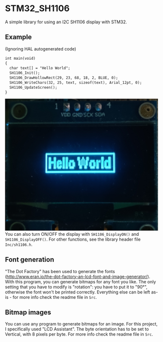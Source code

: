 # STM32_SH1106
A simple library for using an I2C SH1106 display with STM32.

## Example
(Ignoring HAL autogenerated code)
```
int main(void)
{
  char text[] = "Hello World";
  SH1106_Init();
  SH1106_DrawHollowRect(29, 23, 68, 18, 2, BLUE, 0);
  SH1106_WriteChars(32, 25, text, sizeof(text), Arial_12pt, 0);
  SH1106_UpdateScreen();
}
```
![test](https://github.com/Kikkiu17/STM32_SH1106/blob/main/example_image.jpg?raw=true)
You can also turn ON/OFF the display with `SH1106_DisplayON()` and `SH1106_DisplayOFF()`. For other functions, see the library header file `Inc/sh1106.h`.

## Font generation
"The Dot Factory" has been used to generate the fonts (http://www.eran.io/the-dot-factory-an-lcd-font-and-image-generator/). With this program, you can generate bitmaps for any font you like. The only setting that you have to modify is "rotation": you have to put it to "90°", otherwise the font won't be printed correctly. Everything else can be left as-is - for more info check the readme file in `Src`.

## Bitmap images
You can use any program to generate bitmaps for an image. For this project, I specifically used "LCD Assistant". The byte orientation has to be set to Vertical, with 8 pixels per byte. For more info check the readme file in `Src`.

